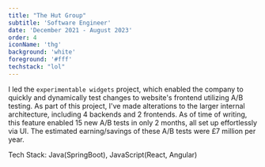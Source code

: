 ```yaml
---
title: "The Hut Group"
subtitle: 'Software Engineer'
date: 'December 2021 - August 2023'
order: 4
iconName: 'thg'
background: 'white'
foreground: '#fff'
techstack: "lol"
---
```


I led the `experimentable widgets` project, which enabled the company to quickly and dynamically test changes to website's frontend utilizing A/B testing. As part of this project, I've made alterations to the larger internal architecture, including 4 backends and 2 frontends. As of time of writing, this feature enabled 15 new A/B tests in only 2 months, all set up effortlessly via UI. The estimated earning/savings of these A/B tests were £7 million per year.

Tech Stack: Java(SpringBoot), JavaScript(React, Angular)